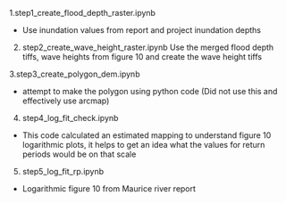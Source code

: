 1.step1_create_flood_depth_raster.ipynb
- Use inundation values from report and project inundation depths 

2. step2_create_wave_height_raster.ipynb 
Use the merged flood depth tiffs, wave heights from figure 10 and create the wave height
tiffs 

3.step3_create_polygon_dem.ipynb
- attempt to make the polygon using python code (Did not use this and effectively
use arcmap)

4.  step4_log_fit_check.ipynb 
- This code calculated an estimated mapping to understand figure 10 logarithmic 
plots, it helps to get an idea what the values for return periods would be on that scale
 
5. step5_log_fit_rp.ipynb 
- Logarithmic figure 10 from Maurice river report
